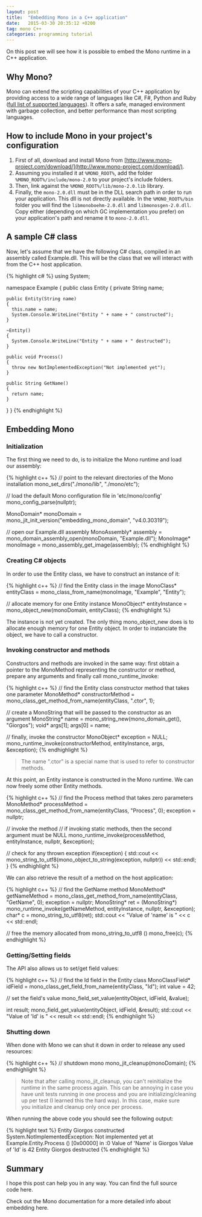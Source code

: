 ```yaml
---
layout: post
title:  "Embedding Mono in a C++ application"
date:   2015-03-30 20:35:12 +0200
tag: mono C++
categories: programming tutorial
---
```


On this post we will see how it is possible to embed the Mono runtime in a C++ application.

## Why Mono?

Mono can extend the scripting capabilities of your C++ application by providing access to a wide range of languages like C#, F#, Python and Ruby ([full list of supported languages](http://www.mono-project.com/docs/about-mono/languages/)). It offers a safe, managed environment with garbage collection, and better performance than most scripting languages.

## How to include Mono in your project's configuration

1. First of all, download and install Mono from [http://www.mono-project.com/download/](http://www.mono-project.com/download/).
2. Assuming you installed it at `%MONO_ROOT%`, add the folder `%MONO_ROOT%/include/mono-2.0` to your project's include folders.
3. Then, link against the `%MONO_ROOT%/lib/mono-2.0.lib` library.
4. Finally, the `mono-2.0.dll` must be in the DLL search path in order to run your application. This dll is not directly available. In the `%MONO_ROOT%/bin` folder you will find the `libmonoboehm-2.0.dll` and `libmonosgen-2.0.dll`. Copy either (depending on which GC implementation you prefer) on your application's path and rename it to `mono-2.0.dll`.

## A sample C# class

Now, let's assume that we have the following C# class, compiled in an assembly called Example.dll. This will be the class that we will interact with from the C++ host application.

{% highlight c# %}
using System;

namespace Example
{
  public class Entity
  {
    private String name;

    public Entity(String name)
    {
      this.name = name;
      System.Console.WriteLine("Entity " + name + " constructed");
    }

    ~Entity()
    {
      System.Console.WriteLine("Entity " + name + " destructed");
    }

    public void Process()
    {
      throw new NotImplementedException("Not implemented yet");
    }

    public String GetName()
    {
      return name;
    }
  }
}
{% endhighlight %}

## Embedding Mono
### Initialization

The first thing we need to do, is to initialize the Mono runtime and load our assembly:

{% highlight c++ %}
// point to the relevant directories of the Mono installation
mono_set_dirs("./mono/lib",
              "./mono/etc");

// load the default Mono configuration file in 'etc/mono/config'
mono_config_parse(nullptr);

MonoDomain* monoDomain = mono_jit_init_version("embedding_mono_domain",
                                               "v4.0.30319");

// open our Example.dll assembly
MonoAssembly* assembly = mono_domain_assembly_open(monoDomain,
                                                   "Example.dll");
MonoImage* monoImage = mono_assembly_get_image(assembly);
{% endhighlight %}

### Creating C# objects

In order to use the Entity class, we have to construct an instance of it:

{% highlight c++ %}
// find the Entity class in the image
MonoClass* entityClass = mono_class_from_name(monoImage,
                                              "Example",
                                              "Entity");

// allocate memory for one Entity instance
MonoObject* entityInstance = mono_object_new(monoDomain, entityClass);
{% endhighlight %}

The instance is not yet created. The only thing mono_object_new does is to allocate enough memory for one Entity object. In order to instanciate the object, we have to call a constructor.

### Invoking constructor and methods

Constructors and methods are invoked in the same way: first obtain a pointer to the MonoMethod representing the constructor or method, prepare any arguments and finally call mono_runtime_invoke:

{% highlight c++ %}
// find the Entity class constructor method that takes one parameter
MonoMethod* constructorMethod = mono_class_get_method_from_name(entityClass,
                                                                ".ctor",
                                                                1);

// create a MonoString that will be passed to the constructor as an argument
MonoString* name = mono_string_new(mono_domain_get(), "Giorgos");
void* args[1];
args[0] = name;

// finally, invoke the constructor
MonoObject* exception = NULL;
mono_runtime_invoke(constructorMethod, entityInstance, args, &exception);
{% endhighlight %}

> The name ".ctor" is a special name that is used to refer to constructor methods.

At this point, an Entity instance is constructed in the Mono runtime. We can now freely some other Entity methods.

{% highlight c++ %}
// find the Process method that takes zero parameters
MonoMethod* processMethod = mono_class_get_method_from_name(entityClass,
                                                            "Process",
                                                            0);
exception = nullptr;

// invoke the method
// if invoking static methods, then the second argument must be NULL
mono_runtime_invoke(processMethod, entityInstance, nullptr, &exception);

// check for any thrown exception
if(exception)
  {
    std::cout << mono_string_to_utf8(mono_object_to_string(exception, nullptr))
              << std::endl;
  }
{% endhighlight %}


We can also retrieve the result of a method on the host application:

{% highlight c++ %}
// find the GetName method
MonoMethod* getNameMethod = mono_class_get_method_from_name(entityClass,
                                                            "GetName",
                                                            0);
exception = nullptr;
MonoString* ret = (MonoString*) mono_runtime_invoke(getNameMethod, entityInstance, nullptr, &exception);
char* c = mono_string_to_utf8(ret);
std::cout << "Value of 'name' is " << c << std::endl;

// free the memory allocated from mono_string_to_utf8 ()
mono_free(c);
{% endhighlight %}

### Getting/Setting fields

The API also allows us to set/get field values:

{% highlight c++ %}
// find the Id field in the Entity class
MonoClassField* idField = mono_class_get_field_from_name(entityClass, "Id");
int value = 42;

// set the field's value
mono_field_set_value(entityObject, idField, &value);

int result;
mono_field_get_value(entityObject, idField, &result);
std::cout << "Value of 'Id' is " << result << std::endl;
{% endhighlight %}

### Shutting down

When done with Mono we can shut it down in order to release any used resources:

{% highlight c++ %}
// shutdown mono
mono_jit_cleanup(monoDomain);
{% endhighlight %}

> Note that after calling mono_jit_cleanup, you can't reinitialize the runtime in the same process again. This can be annoying in case you have unit tests running in one process and you are initializing/cleaning up per test (I learned this the hard way). In this case, make sure you initialize and cleanup only once per process.

When running the above code you should see the following output:

{% highlight text %}
Entity Giorgos constructed
System.NotImplementedException: Not implemented yet
  at Example.Entity.Process () [0x00000] in <filename unknown>:0
Value of 'Name' is Giorgos
Value of 'Id' is 42
Entity Giorgos destructed
{% endhighlight %}

## Summary

I hope this post can help you in any way. You can find the full source code here.

Check out the Mono documentation for a more detailed info about embedding here.